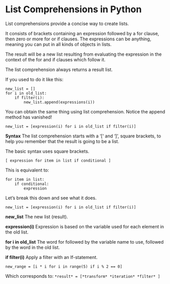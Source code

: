 # List Comprehensions in Python

List comprehensions provide a concise way to create lists.

It consists of brackets containing an expression followed by a for clause, then
zero or more for or if clauses. The expressions can be anything, meaning you can
put in all kinds of objects in lists.

The result will be a new list resulting from evaluating the expression in the
context of the for and if clauses which follow it.

The list comprehension always returns a result list.

If you used to do it like this:


```
new_list = []
for i in old_list:
    if filter(i):
        new_list.append(expressions(i))

```
You can obtain the same thing using list comprehension. Notice the append method has vanished!

`new_list = [expression(i) for i in old_list if filter(i)]`

**Syntax**
The list comprehension starts with a ‘[‘ and ‘]’, square brackets, to help you remember that the
result is going to be a list.

The basic syntax uses square brackets.

`[ expression for item in list if conditional ]`

This is equivalent to:

```
for item in list:
    if conditional:
        expression

```
Let’s break this down and see what it does.


```
new_list = [expression(i) for i in old_list if filter(i)]
```

**new_list**
The new list (result).

**expression(i)**
Expression is based on the variable used for each element in the old list.

**for i in old_list**
The word for followed by the variable name to use, followed by the word in the
old list.

**if filter(i)**
Apply a filter with an If-statement.

`new_range = [i * i for i in range(5) if i % 2 == 0]`

Which corresponds to:
`*result* = [*transform* *iteration* *filter* ]`


